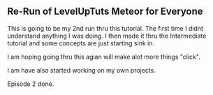 ## Re-Run of LevelUpTuts Meteor for Everyone

This is going to be my 2nd run thru this tutorial.
The first time I didnt understand anything I was doing.
I then made it thru the Intermediate tutorial and some concepts are just starting sink in.

I am hoping going thru this agian will make alot more things "click".

I am have also started working on my own projects.

Episode 2 done.
